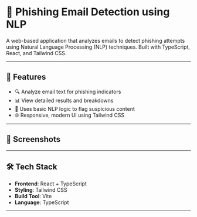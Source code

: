 # 📧 Phishing Email Detection using NLP

A web-based application that analyzes emails to detect phishing attempts using Natural Language Processing (NLP) techniques. Built with TypeScript, React, and Tailwind CSS.

---

## 🚀 Features

- 🔍 Analyze email text for phishing indicators
- 📊 View detailed results and breakdowns
- 🧠 Uses basic NLP logic to flag suspicious content
- 🌐 Responsive, modern UI using Tailwind CSS

---

## 📸 Screenshots


---

## 🛠 Tech Stack

- **Frontend**: React + TypeScript
- **Styling**: Tailwind CSS
- **Build Tool**: Vite
- **Language**: TypeScript

---

